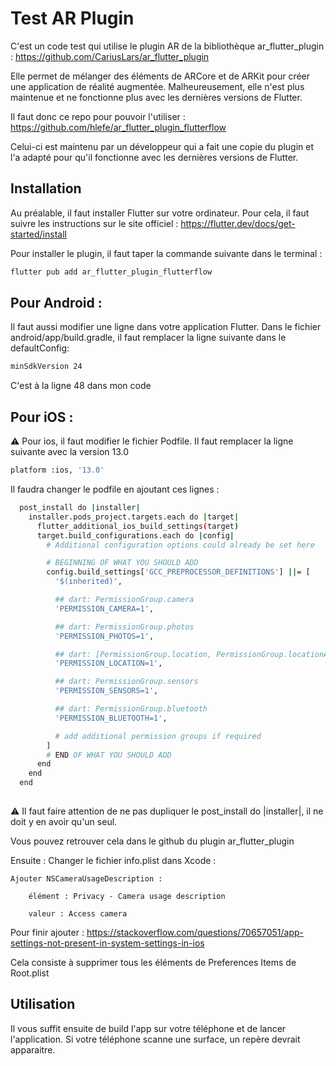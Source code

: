 # Test AR Plugin

C'est un code test qui utilise le plugin AR de la bibliothèque ar_flutter_plugin :
https://github.com/CariusLars/ar_flutter_plugin

Elle permet de mélanger des éléments de ARCore et de ARKit pour créer une application de réalité augmentée.
Malheureusement, elle n'est plus maintenue et ne fonctionne plus avec les dernières versions de Flutter.

Il faut donc ce repo pour pouvoir l'utiliser :
https://github.com/hlefe/ar_flutter_plugin_flutterflow

Celui-ci est maintenu par un développeur qui a fait une copie du plugin et l'a adapté pour qu'il fonctionne avec les dernières versions de Flutter.

## Installation

Au préalable, il faut installer Flutter sur votre ordinateur. Pour cela, il faut suivre les instructions sur le site officiel :
https://flutter.dev/docs/get-started/install


Pour installer le plugin, il faut taper la commande suivante dans le terminal :
```bash
flutter pub add ar_flutter_plugin_flutterflow
```

## Pour Android :

Il faut aussi modifier une ligne dans votre application Flutter. Dans le fichier android/app/build.gradle, il faut remplacer la ligne suivante dans le defaultConfig:
```bash
minSdkVersion 24
```
C'est à la ligne 48 dans mon code

## Pour iOS :

:warning: Pour ios, il faut modifier le fichier Podfile. Il faut remplacer la ligne suivante avec la version 13.0
```bash
platform :ios, '13.0'
```

Il faudra changer le podfile en ajoutant ces lignes :
```bash
  post_install do |installer|
    installer.pods_project.targets.each do |target|
      flutter_additional_ios_build_settings(target)
      target.build_configurations.each do |config|
        # Additional configuration options could already be set here

        # BEGINNING OF WHAT YOU SHOULD ADD
        config.build_settings['GCC_PREPROCESSOR_DEFINITIONS'] ||= [
          '$(inherited)',

          ## dart: PermissionGroup.camera
          'PERMISSION_CAMERA=1',

          ## dart: PermissionGroup.photos
          'PERMISSION_PHOTOS=1',

          ## dart: [PermissionGroup.location, PermissionGroup.locationAlways, PermissionGroup.locationWhenInUse]
          'PERMISSION_LOCATION=1',

          ## dart: PermissionGroup.sensors
          'PERMISSION_SENSORS=1',

          ## dart: PermissionGroup.bluetooth
          'PERMISSION_BLUETOOTH=1',

          # add additional permission groups if required
        ]
        # END OF WHAT YOU SHOULD ADD
      end
    end
  end
  
```
:warning: Il faut faire attention de ne pas dupliquer le post_install do |installer|, il ne doit y en avoir qu'un seul.

Vous pouvez retrouver cela dans le github du plugin ar_flutter_plugin

Ensuite :
Changer le fichier info.plist dans Xcode :

	Ajouter NSCameraUsageDescription :

		élément : Privacy - Camera usage description

		valeur : Access camera

Pour finir ajouter : https://stackoverflow.com/questions/70657051/app-settings-not-present-in-system-settings-in-ios

Cela consiste à supprimer tous les éléments de Preferences Items de Root.plist

## Utilisation

Il vous suffit ensuite de build l'app sur votre téléphone et de lancer l'application. Si votre téléphone scanne une surface, un repère devrait apparaitre.
